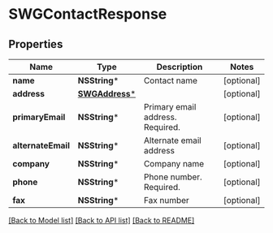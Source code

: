 # SWGContactResponse

## Properties
Name | Type | Description | Notes
------------ | ------------- | ------------- | -------------
**name** | **NSString*** | Contact name | [optional] 
**address** | [**SWGAddress***](SWGAddress.md) |  | [optional] 
**primaryEmail** | **NSString*** | Primary email address. Required. | [optional] 
**alternateEmail** | **NSString*** | Alternate email address | [optional] 
**company** | **NSString*** | Company name | [optional] 
**phone** | **NSString*** | Phone number. Required. | [optional] 
**fax** | **NSString*** | Fax number | [optional] 

[[Back to Model list]](../README.md#documentation-for-models) [[Back to API list]](../README.md#documentation-for-api-endpoints) [[Back to README]](../README.md)


